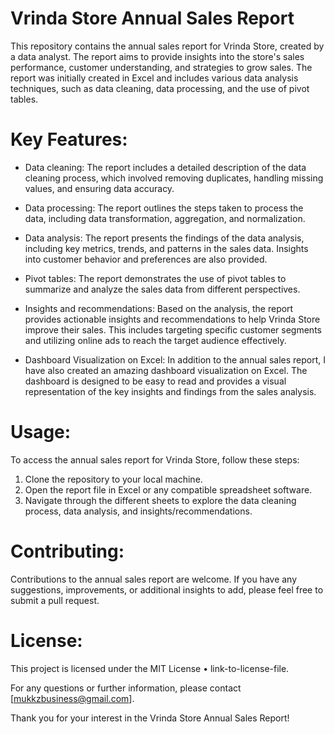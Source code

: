# Vrinda Store Annual Sales Report

This repository contains the annual sales report for Vrinda Store, created by a data analyst. The report aims to provide insights into the store's sales performance, customer understanding, and strategies to grow sales. The report was initially created in Excel and includes various data analysis techniques, such as data cleaning, data processing, and the use of pivot tables.

# Key Features:

- Data cleaning: The report includes a detailed description of the data cleaning process, which involved removing duplicates, handling missing values, and ensuring data accuracy.

- Data processing: The report outlines the steps taken to process the data, including data transformation, aggregation, and normalization.

- Data analysis: The report presents the findings of the data analysis, including key metrics, trends, and patterns in the sales data. Insights into customer behavior and preferences are also provided.

- Pivot tables: The report demonstrates the use of pivot tables to summarize and analyze the sales data from different perspectives.

- Insights and recommendations: Based on the analysis, the report provides actionable insights and recommendations to help Vrinda Store improve their sales. This includes targeting specific customer segments and utilizing online ads to reach the target audience effectively.

- Dashboard Visualization on Excel: In addition to the annual sales report, I have also created an amazing dashboard visualization on Excel. The dashboard is designed to be easy to read and provides a visual representation of the key insights and findings from the sales analysis.


# Usage:

To access the annual sales report for Vrinda Store, follow these steps:

1. Clone the repository to your local machine.
2. Open the report file in Excel or any compatible spreadsheet software.
3. Navigate through the different sheets to explore the data cleaning process, data analysis, and insights/recommendations.

# Contributing:

Contributions to the annual sales report are welcome. If you have any suggestions, improvements, or additional insights to add, please feel free to submit a pull request.

# License:

This project is licensed under the MIT License • link-to-license-file.

For any questions or further information, please contact [mukkzbusiness@gmail.com].

Thank you for your interest in the Vrinda Store Annual Sales Report!
